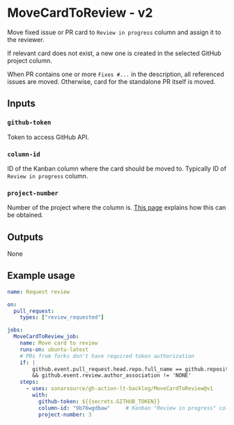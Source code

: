 # MoveCardToReview - v2

Move fixed issue or PR card to `Review in progress` column and assign it to the reviewer.

If relevant card does not exist, a new one is created in the selected GitHub project column.

When PR contains one or more `Fixes #...` in the description, all referenced issues are moved. Otherwise, card for the standalone PR itself is moved.

## Inputs

### `github-token`

Token to access GitHub API.

### `column-id`

ID of the Kanban column where the card should be moved to. Typically ID of `Review in progress` column.

### `project-number`

Number of the project where the column is. [This page]() explains how this can be obtained.

## Outputs

None

## Example usage

```yaml
name: Request review

on:
  pull_request:
    types: ["review_requested"]

jobs:
  MoveCardToReview_job:
    name: Move card to review
    runs-on: ubuntu-latest
    # PRs from forks don't have required token authorization
    if: |
        github.event.pull_request.head.repo.full_name == github.repository
        && github.event.review.author_association != 'NONE'
    steps:
      - uses: sonarsource/gh-action-lt-backlog/MoveCardToReview@v1
        with:
          github-token: ${{secrets.GITHUB_TOKEN}}
          column-id: "9b76wgdbaw"     # Kanban "Review in progress" column
          project-number: 3
```
